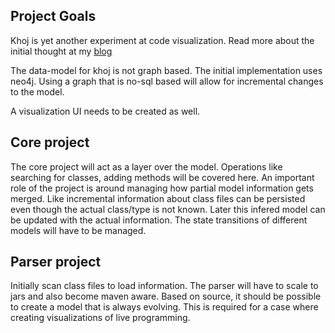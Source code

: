 Project Goals
------

Khoj is yet another experiment at code visualization. Read more about the initial thought at my [blog](http://rrevo.github.io/2014/06/10/java-program-graph.html)

The data-model for khoj is not graph based. The initial implementation uses neo4j. Using a graph that is no-sql based will allow for incremental changes to the model.

A visualization UI needs to be created as well.

Core project
--------------

The core project will act as a layer over the model. Operations like searching for classes, adding methods will be covered here. An important role of the project is around managing how partial model information gets merged. Like incremental information about class files can be persisted even though the actual class/type is not known. Later this infered model can be updated with the actual information. The state transitions of different models will have to be managed.

Parser project
--------------
 
Initially scan class files to load information. The parser will have to scale to jars and also become maven aware. Based on source, it should be possible to create a model that is always evolving. This is required for a case where creating visualizations of live programming.
